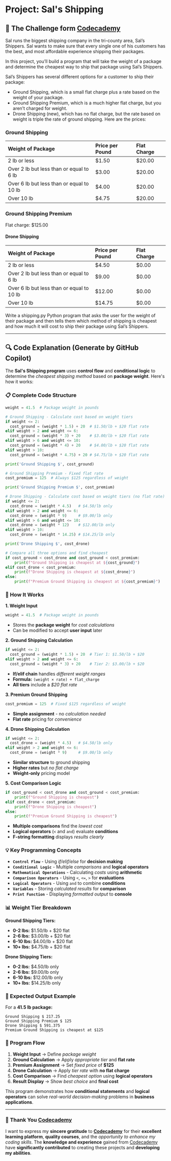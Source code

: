 # Project: Sal's Shipping

## 🎯 The Challenge form [Codecademy](http://www.codecademy.com/)

Sal runs the biggest shipping company in the tri-county area, Sal’s Shippers. Sal wants to make sure that every single one of his customers has the best, and most affordable experience shipping their packages.

In this project, you’ll build a program that will take the weight of a package and determine the cheapest way to ship that package using Sal’s Shippers.

Sal’s Shippers has several different options for a customer to ship their package:

- Ground Shipping, which is a small flat charge plus a rate based on the weight of your package.
- Ground Shipping Premium, which is a much higher flat charge, but you aren’t charged for weight.
- Drone Shipping (new), which has no flat charge, but the rate based on weight is triple the rate of ground shipping.
Here are the prices:

### Ground Shipping

|Weight of Package | Price per Pound | Flat Charge |
| :--------------- | :-------------- | :---------- |
| 2 lb or less | $1.50 | $20.00 |
| Over 2 lb but less than or equal to 6 lb | $3.00 | $20.00 |
| Over 6 lb but less than or equal to 10 lb | $4.00 | $20.00 |
| Over 10 lb | $4.75 | $20.00 |

### Ground Shipping Premium

Flat charge: $125.00

#### Drone Shipping

|Weight of Package | Price per Pound | Flat Charge |
| :--------------- | :-------------- | :---------- |
| 2 lb or less | $4.50 | $0.00 |
| Over 2 lb but less than or equal to 6 lb | $9.00 | $0.00 |
| Over 6 lb but less than or equal to 10 lb | $12.00 | $0.00 |
| Over 10 lb | $14.75 | $0.00 |

Write a shipping.py Python program that asks the user for the weight of their package and then tells them which method of shipping is cheapest and how much it will cost to ship their package using Sal’s Shippers.

---

## 🔍 **Code Explanation (Generate by GitHub Copilot)**

The **Sal's Shipping program** uses **control flow** and **conditional logic** to determine the *cheapest shipping method* based on **package weight**. Here's how it works:

### **📋 Complete Code Structure**

```python
weight = 41.5  # Package weight in pounds

# Ground Shipping - Calculate cost based on weight tiers
if weight <= 2:
  cost_ground = (weight * 1.5) + 20  # $1.50/lb + $20 flat rate
elif weight > 2 and weight <= 6:
  cost_ground = (weight * 3) + 20    # $3.00/lb + $20 flat rate
elif weight > 6 and weight <= 10:
  cost_ground = (weight * 4) + 20    # $4.00/lb + $20 flat rate
elif weight > 10:
  cost_ground = (weight * 4.75) + 20 # $4.75/lb + $20 flat rate

print('Ground Shipping $', cost_ground)

# Ground Shipping Premium - Fixed flat rate
cost_premium = 125  # Always $125 regardless of weight

print('Ground Shipping Premium $', cost_premium)

# Drone Shipping - Calculate cost based on weight tiers (no flat rate)
if weight <= 2:
  cost_drone = (weight * 4.5)   # $4.50/lb only
elif weight > 2 and weight <= 6:
  cost_drone = (weight * 9)     # $9.00/lb only
elif weight > 6 and weight <= 10:
  cost_drone = (weight * 12)    # $12.00/lb only
elif weight > 10:
  cost_drone = (weight * 14.25) # $14.25/lb only

print('Drone Shipping $', cost_drone)

# Compare all three options and find cheapest
if cost_ground < cost_drone and cost_ground < cost_premium:
    print(f"Ground Shipping is cheapest at ${cost_ground}")
elif cost_drone < cost_premium:
    print(f"Drone Shipping is cheapest at ${cost_drone}")
else:
    print(f"Premium Ground Shipping is cheapest at ${cost_premium}")
```

### **🎯 How It Works**

**1. Weight Input**
```python
weight = 41.5  # Package weight in pounds
```
- Stores the **package weight** for *cost calculations*
- Can be modified to accept **user input** later

**2. Ground Shipping Calculation**
```python
if weight <= 2:
  cost_ground = (weight * 1.5) + 20  # Tier 1: $1.50/lb + $20
elif weight > 2 and weight <= 6:
  cost_ground = (weight * 3) + 20    # Tier 2: $3.00/lb + $20
```
- **If/elif chain** handles *different weight ranges*
- **Formula:** `(weight × rate) + flat_charge`
- **All tiers** include a *$20 flat rate*

**3. Premium Ground Shipping**
```python
cost_premium = 125  # Fixed $125 regardless of weight
```
- **Simple assignment** - no *calculation needed*
- **Flat rate** pricing for *convenience*

**4. Drone Shipping Calculation**
```python
if weight <= 2:
  cost_drone = (weight * 4.5)   # $4.50/lb only
elif weight > 2 and weight <= 6:
  cost_drone = (weight * 9)     # $9.00/lb only
```
- **Similar structure** to ground shipping
- **Higher rates** but *no flat charge*
- **Weight-only** pricing model

**5. Cost Comparison Logic**
```python
if cost_ground < cost_drone and cost_ground < cost_premium:
    print(f"Ground Shipping is cheapest")
elif cost_drone < cost_premium:
    print(f"Drone Shipping is cheapest")
else:
    print(f"Premium Ground Shipping is cheapest")
```
- **Multiple comparisons** find the *lowest cost*
- **Logical operators** (`<` and `and`) evaluate **conditions**
- **F-string formatting** displays *results clearly*

### **💡 Key Programming Concepts**

- **`Control Flow`** - Using *if/elif/else* for **decision making**
- **`Conditional Logic`** - Multiple *comparisons* and **logical operators**
- **`Mathematical Operations`** - Calculating *costs* using **arithmetic**
- **`Comparison Operators`** - Using `<`, `<=`, `>` for **evaluations**
- **`Logical Operators`** - Using `and` to combine **conditions**
- **`Variables`** - Storing *calculated results* for **comparison**
- **`Print Function`** - Displaying *formatted output* to **console**

### **📊 Weight Tier Breakdown**

**Ground Shipping Tiers:**
- **0-2 lbs:** $1.50/lb + $20 flat
- **2-6 lbs:** $3.00/lb + $20 flat  
- **6-10 lbs:** $4.00/lb + $20 flat
- **10+ lbs:** $4.75/lb + $20 flat

**Drone Shipping Tiers:**
- **0-2 lbs:** $4.50/lb only
- **2-6 lbs:** $9.00/lb only
- **6-10 lbs:** $12.00/lb only
- **10+ lbs:** $14.25/lb only

### **🚚 Expected Output Example**

For a **41.5 lb package:**
```terminal
Ground Shipping $ 217.25
Ground Shipping Premium $ 125
Drone Shipping $ 591.375
Premium Ground Shipping is cheapest at $125
```

### **🔄 Program Flow**

1. **Weight Input** → Define *package weight*
2. **Ground Calculation** → Apply *appropriate tier* and **flat rate**
3. **Premium Assignment** → Set *fixed price* of **$125**
4. **Drone Calculation** → Apply *tier rate* with **no flat charge**
5. **Cost Comparison** → Find *cheapest option* using **logical operators**
6. **Result Display** → Show *best choice* and **final cost**

This program demonstrates how **conditional statements** and **logical operators** can solve *real-world decision-making* problems in **business applications**.

---

### 🙏 **Thank You [Codecademy](https://www.codecademy.com/)**

I want to express my **sincere gratitude** to [**Codecademy**](https://www.codecademy.com/) for their **excellent learning platform**, **quality courses**, and the *opportunity to enhance my coding skills*. The **knowledge and experience** gained from [Codecademy](https://www.codecademy.com/) have **significantly contributed** to creating these projects and **developing my abilities**.